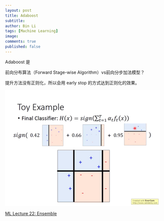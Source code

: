 ```yaml
---
layout: post
title: Adaboost
subtitle:
author: Bin Li
tags: [Machine Learning]
image: 
comments: true
published: false
---
```


Adaboost 是

前向分布算法（Forward Stage-wise Algorithm）vs前向分步加法模型？

提升方法没有正则化，所以会用 early stop 的方式达到正则化的效果。


![](/img/media/15409873907699.jpg)



[ML Lecture 22: Ensemble](https://www.youtube.com/watch?v=tH9FH1DH5n0&list=PLJV_el3uVTsPy9oCRY30oBPNLCo89yu49&t=0s&index=33)